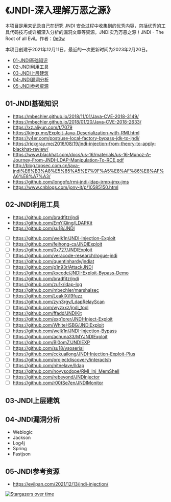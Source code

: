 # 《JNDI-深入理解万恶之源》

本项目是用来记录自己在研究 JNDI 安全过程中收集到的优秀内容，包括优秀的工具代码技巧或详细深入分析的漏洞文章等资源。JNDI实乃万恶之源！JNDI - The Root of all Evil。作者：[0e0w](https://github.com/0e0w)

本项目创建于2021年12月11日，最近的一次更新时间为2023年2月20日。

- [01-JNDI基础知识](https://github.com/0e0w/HackJNDI#01-jndi%E5%9F%BA%E7%A1%80%E7%9F%A5%E8%AF%86)
- [02-JNDI利用工具](https://github.com/0e0w/HackJNDI#02-jndi%E5%88%A9%E7%94%A8%E5%B7%A5%E5%85%B7)
- [03-JNDI上层建筑](https://github.com/0e0w/HackJNDI#03-jndi%E4%B8%8A%E5%B1%82%E5%BB%BA%E7%AD%91)
- [04-JNDI漏洞分析](https://github.com/0e0w/HackJNDI#04-jndi%E6%BC%8F%E6%B4%9E%E5%88%86%E6%9E%90)
- [05-JNDI参考资源](https://github.com/0e0w/HackJNDI#05-jndi%E5%8F%82%E8%80%83%E8%B5%84%E6%BA%90)

## 01-JNDI基础知识

- https://mbechler.github.io/2018/11/01/Java-CVE-2018-3149/
- https://mbechler.github.io/2018/01/20/Java-CVE-2018-2633/
- https://xz.aliyun.com/t/7079
- https://kingx.me/Exploit-Java-Deserialization-with-RMI.html
- https://y4er.com/post/use-local-factory-bypass-jdk-to-jndi/
- https://rickgray.me/2016/08/19/jndi-injection-from-theory-to-apply-blackhat-review/
- https://www.blackhat.com/docs/us-16/materials/us-16-Munoz-A-Journey-From-JNDI-LDAP-Manipulation-To-RCE.pdf
- http://blog.topsec.com.cn/java-jndi%E6%B3%A8%E5%85%A5%E7%9F%A5%E8%AF%86%E8%AF%A6%E8%A7%A3/
- https://github.com/longofo/rmi-jndi-ldap-jrmp-jmx-jms
- https://www.cnblogs.com/jony-it/p/10585150.html

## 02-JNDI利用工具

- https://github.com/bradfitz/jndi
- https://github.com/EmYiQing/LDAPKit
- https://github.com/su18/JNDI
- [ ] https://github.com/welk1n/JNDI-Injection-Exploit
- [ ] https://github.com/feihong-cs/JNDIExploit
- [ ] https://github.com/0x727/JNDIExploit
- [ ] https://github.com/veracode-research/rogue-jndi
- [ ] https://github.com/quentinhardy/jndiat
- [ ] https://github.com/p1n93r/AttackJNDI
- [ ] https://github.com/kxcode/JNDI-Exploit-Bypass-Demo
- [ ] https://github.com/bradfitz/jndi
- [ ] https://github.com/zu1k/ldap-log
- [ ] https://github.com/mbechler/marshalsec
- [ ] https://github.com/LeakIX/l9fuzz
- [ ] https://github.com/zyn3rgy/LdapRelayScan
- [ ] https://github.com/wyzxxz/jndi_tool
- [ ] https://github.com/ffadd/JNDIKit
- [ ] https://github.com/exp1orer/JNDI-Inject-Exploit
- [ ] https://github.com/WhiteHSBG/JNDIExploit
- [ ] https://github.com/welk1n/JNDI-Injection-Bypass
- [ ] https://github.com/achuna33/MYJNDIExploit
- [ ] https://github.com/Bl0omZ/JNDIEXP
- [ ] https://github.com/su18/ysoserial
- [ ] https://github.com/cckuailong/JNDI-Injection-Exploit-Plus
- [ ] https://github.com/projectdiscovery/interactsh
- [ ] https://github.com/nitnelave/lldap
- [ ] https://github.com/novysodope/RMI_Inj_MemShell
- [ ] https://github.com/rebeyond/JNDInjector
- [ ] https://github.com/r00tSe7en/JNDIMonitor

## 03-JNDI上层建筑

## 04-JNDI漏洞分析

- Weblogic
- Jackson
- Log4j
- Spring
- Fastjson

## 05-JNDI参考资源

- https://evilpan.com/2021/12/13/jndi-injection/

[![Stargazers over time](https://starchart.cc//0e0w/HackJNDI.svg)](https://starchart.cc/0e0w/HackJNDI)
